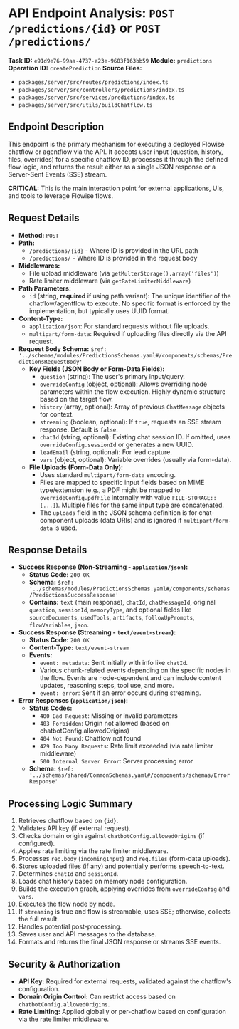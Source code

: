 # API Endpoint Analysis: `POST /predictions/{id}` or `POST /predictions/`

**Task ID:** `e91d9e76-99aa-4737-a23e-9603f163bb59`
**Module:** `predictions`
**Operation ID:** `createPrediction`
**Source Files:**
*   `packages/server/src/routes/predictions/index.ts`
*   `packages/server/src/controllers/predictions/index.ts`
*   `packages/server/src/services/predictions/index.ts`
*   `packages/server/src/utils/buildChatflow.ts`

## Endpoint Description

This endpoint is the primary mechanism for executing a deployed Flowise chatflow or agentflow via the API. It accepts user input (question, history, files, overrides) for a specific chatflow ID, processes it through the defined flow logic, and returns the result either as a single JSON response or a Server-Sent Events (SSE) stream.

**CRITICAL:** This is the main interaction point for external applications, UIs, and tools to leverage Flowise flows.

## Request Details

*   **Method:** `POST`
*   **Path:** 
    *   `/predictions/{id}` - Where ID is provided in the URL path
    *   `/predictions/` - Where ID is provided in the request body
*   **Middlewares:**
    *   File upload middleware (via `getMulterStorage().array('files')`)
    *   Rate limiter middleware (via `getRateLimiterMiddleware`)
*   **Path Parameters:**
    *   `id` (string, **required** if using path variant): The unique identifier of the chatflow/agentflow to execute. No specific format is enforced by the implementation, but typically uses UUID format.
*   **Content-Type:**
    *   `application/json`: For standard requests without file uploads.
    *   `multipart/form-data`: Required if uploading files directly via the API request.
*   **Request Body Schema:** `$ref: '../schemas/modules/PredictionsSchemas.yaml#/components/schemas/PredictionsRequestBody'`
    *   **Key Fields (JSON Body or Form-Data Fields):**
        *   `question` (string): The user's primary input/query.
        *   `overrideConfig` (object, optional): Allows overriding node parameters within the flow execution. Highly dynamic structure based on the target flow.
        *   `history` (array, optional): Array of previous `ChatMessage` objects for context.
        *   `streaming` (boolean, optional): If `true`, requests an SSE stream response. Default is `false`.
        *   `chatId` (string, optional): Existing chat session ID. If omitted, uses `overrideConfig.sessionId` or generates a new UUID.
        *   `leadEmail` (string, optional): For lead capture.
        *   `vars` (object, optional): Variable overrides (usually via form-data).
    *   **File Uploads (Form-Data Only):**
        *   Uses standard `multipart/form-data` encoding.
        *   Files are mapped to specific input fields based on MIME type/extension (e.g., a PDF might be mapped to `overrideConfig.pdfFile` internally with value `FILE-STORAGE::[...]`). Multiple files for the same input type are concatenated.
        *   The `uploads` field in the JSON schema definition is for chat-component uploads (data URIs) and is ignored if `multipart/form-data` is used.

## Response Details

*   **Success Response (Non-Streaming - `application/json`):**
    *   **Status Code:** `200 OK`
    *   **Schema:** `$ref: '../schemas/modules/PredictionsSchemas.yaml#/components/schemas/PredictionsSuccessResponse'`
    *   **Contains:** `text` (main response), `chatId`, `chatMessageId`, original `question`, `sessionId`, `memoryType`, and optional fields like `sourceDocuments`, `usedTools`, `artifacts`, `followUpPrompts`, `flowVariables`, `json`.
*   **Success Response (Streaming - `text/event-stream`):**
    *   **Status Code:** `200 OK`
    *   **Content-Type:** `text/event-stream`
    *   **Events:**
        *   `event: metadata`: Sent initially with info like `chatId`.
        *   Various chunk-related events depending on the specific nodes in the flow. Events are node-dependent and can include content updates, reasoning steps, tool use, and more.
        *   `event: error`: Sent if an error occurs during streaming.
*   **Error Responses (`application/json`):**
    *   **Status Codes:** 
        *   `400 Bad Request`: Missing or invalid parameters
        *   `403 Forbidden`: Origin not allowed (based on chatbotConfig.allowedOrigins)
        *   `404 Not Found`: Chatflow not found
        *   `429 Too Many Requests`: Rate limit exceeded (via rate limiter middleware)
        *   `500 Internal Server Error`: Server processing error
    *   **Schema:** `$ref: '../schemas/shared/CommonSchemas.yaml#/components/schemas/ErrorResponse'`

## Processing Logic Summary

1.  Retrieves chatflow based on `{id}`.
2.  Validates API key (if external request).
3.  Checks domain origin against `chatbotConfig.allowedOrigins` (if configured).
4.  Applies rate limiting via the rate limiter middleware.
5.  Processes `req.body` (`incomingInput`) and `req.files` (form-data uploads).
6.  Stores uploaded files (if any) and potentially performs speech-to-text.
7.  Determines `chatId` and `sessionId`.
8.  Loads chat history based on memory node configuration.
9.  Builds the execution graph, applying overrides from `overrideConfig` and `vars`.
10. Executes the flow node by node.
11. If `streaming` is true and flow is streamable, uses SSE; otherwise, collects the full result.
12. Handles potential post-processing.
13. Saves user and API messages to the database.
14. Formats and returns the final JSON response or streams SSE events.

## Security & Authorization

*   **API Key:** Required for external requests, validated against the chatflow's configuration.
*   **Domain Origin Control:** Can restrict access based on `chatbotConfig.allowedOrigins`.
*   **Rate Limiting:** Applied globally or per-chatflow based on configuration via the rate limiter middleware.